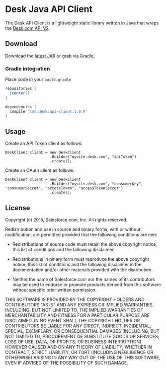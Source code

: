 # Desk Java API Client

The Desk API Client is a lightweight static library written in Java that wraps the [Desk.com API V2][1].

## Download
Download the [latest JAR][2] or grab via Gradle.

### Gradle integration

Place code in your `build.gradle`

```gradle
repositories {
  jcenter()
}

dependencies {
  compile 'com.desk:api-client:1.0.0'
}
```

## Usage

Create an API Token client as follows:

```
DeskClient client = new DeskClient
                    .Builder("mysite.desk.com", "apiToken")
                    .create();
```

Create an OAuth client as follows:

```
DeskClient client = new DeskClient
                    .Builder("mysite.desk.com", "consumerKey", "consumerSecret", "accessToken", "accessTokenSecret")
                    .create();
```

## License

Copyright (c) 2015, Salesforce.com, Inc.
All rights reserved.

Redistribution and use in source and binary forms, with or without modification, are permitted provided that the following conditions are met:

* Redistributions of source code must retain the above copyright notice, this list of conditions and the following disclaimer.

* Redistributions in binary form must reproduce the above copyright notice, this list of conditions and the following disclaimer in the documentation and/or other materials provided with the distribution.

* Neither the name of Salesforce.com nor the names of its contributors may be used to endorse or promote products derived from this software without specific prior written permission.

THIS SOFTWARE IS PROVIDED BY THE COPYRIGHT HOLDERS AND CONTRIBUTORS "AS IS" AND ANY EXPRESS OR IMPLIED WARRANTIES, INCLUDING, BUT NOT LIMITED TO, THE IMPLIED WARRANTIES OF MERCHANTABILITY AND FITNESS FOR A PARTICULAR PURPOSE ARE DISCLAIMED. IN NO EVENT SHALL THE COPYRIGHT HOLDER OR CONTRIBUTORS BE LIABLE FOR ANY DIRECT, INDIRECT, INCIDENTAL, SPECIAL, EXEMPLARY, OR CONSEQUENTIAL DAMAGES (INCLUDING, BUT NOT LIMITED TO, PROCUREMENT OF SUBSTITUTE GOODS OR SERVICES; LOSS OF USE, DATA, OR PROFITS; OR BUSINESS INTERRUPTION) HOWEVER CAUSED AND ON ANY THEORY OF LIABILITY, WHETHER IN CONTRACT, STRICT LIABILITY, OR TORT (INCLUDING NEGLIGENCE OR OTHERWISE) ARISING IN ANY WAY OUT OF THE USE OF THIS SOFTWARE, EVEN IF ADVISED OF THE POSSIBILITY OF SUCH DAMAGE.

[1]: http://dev.desk.com
[2]: https://github.com/forcedotcom/DeskApiClient-Java/releases/latest
